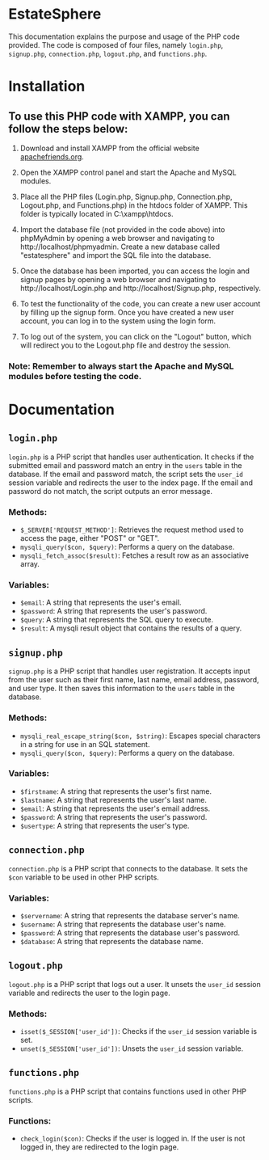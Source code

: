 # EstateSphere

This documentation explains the purpose and usage of the PHP code provided. The code is composed of four files, namely `login.php`, `signup.php`, `connection.php`, `logout.php`, and `functions.php`.

# Installation
## To use this PHP code with XAMPP, you can follow the steps below:

1. Download and install XAMPP from the official website [apachefriends.org](https://www.apachefriends.org/index.html).

2. Open the XAMPP control panel and start the Apache and MySQL modules.

3. Place all the PHP files (Login.php, Signup.php, Connection.php, Logout.php, and Functions.php) in the htdocs folder of XAMPP. This folder is typically located in C:\xampp\htdocs.

4. Import the database file (not provided in the code above) into phpMyAdmin by opening a web browser and navigating to http://localhost/phpmyadmin. Create a new database called "estatesphere" and import the SQL file into the database.

5. Once the database has been imported, you can access the login and signup pages by opening a web browser and navigating to http://localhost/Login.php and http://localhost/Signup.php, respectively.

6. To test the functionality of the code, you can create a new user account by filling up the signup form. Once you have created a new user account, you can log in to the system using the login form.

7. To log out of the system, you can click on the "Logout" button, which will redirect you to the Logout.php file and destroy the session.

### Note: Remember to always start the Apache and MySQL modules before testing the code.


# Documentation
## `login.php`
`login.php` is a PHP script that handles user authentication. It checks if the submitted email and password match an entry in the `users` table in the database. If the email and password match, the script sets the `user_id` session variable and redirects the user to the index page. If the email and password do not match, the script outputs an error message.

### Methods:
- `$_SERVER['REQUEST_METHOD']`: Retrieves the request method used to access the page, either "POST" or "GET".
- `mysqli_query($con, $query)`: Performs a query on the database.
- `mysqli_fetch_assoc($result)`: Fetches a result row as an associative array.

### Variables:
- `$email`: A string that represents the user's email.
- `$password`: A string that represents the user's password.
- `$query`: A string that represents the SQL query to execute.
- `$result`: A mysqli result object that contains the results of a query.

## `signup.php`
`signup.php` is a PHP script that handles user registration. It accepts input from the user such as their first name, last name, email address, password, and user type. It then saves this information to the `users` table in the database.

### Methods:
- `mysqli_real_escape_string($con, $string)`: Escapes special characters in a string for use in an SQL statement.
- `mysqli_query($con, $query)`: Performs a query on the database.

### Variables:
- `$firstname`: A string that represents the user's first name.
- `$lastname`: A string that represents the user's last name.
- `$email`: A string that represents the user's email address.
- `$password`: A string that represents the user's password.
- `$usertype`: A string that represents the user's type.

## `connection.php`
`connection.php` is a PHP script that connects to the database. It sets the `$con` variable to be used in other PHP scripts.

### Variables:
- `$servername`: A string that represents the database server's name.
- `$username`: A string that represents the database user's name.
- `$password`: A string that represents the database user's password.
- `$database`: A string that represents the database name.

## `logout.php`
`logout.php` is a PHP script that logs out a user. It unsets the `user_id` session variable and redirects the user to the login page.

### Methods:
- `isset($_SESSION['user_id'])`: Checks if the `user_id` session variable is set.
- `unset($_SESSION['user_id'])`: Unsets the `user_id` session variable.

## `functions.php`
`functions.php` is a PHP script that contains functions used in other PHP scripts.

### Functions:
- `check_login($con)`: Checks if the user is logged in. If the user is not logged in, they are redirected to the login page.